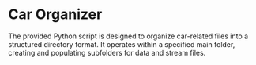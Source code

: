 # Car Organizer
 The provided Python script is designed to organize car-related files into a structured directory format. It operates within a specified main folder, creating and populating subfolders for data and stream files.

